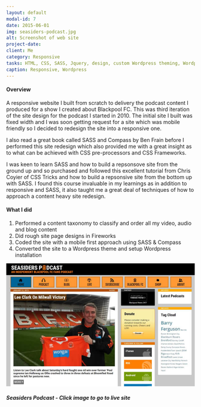 ```yaml
---
layout: default
modal-id: 7
date: 2015-06-01
img: seasiders-podcast.jpg
alt: Screenshot of web site
project-date: 
client: Me
category: Responsive
tasks: HTML, CSS, SASS, Jquery, design, custom Wordpress theming, Wordpress installation/management, podcast production 
caption: Responsive, Wordpress
---
```


#### Overview

A responsive website I built from scratch to delivery the podcast content I produced for a show I created about Blackpool FC.  This was third iteration of the site design for the podcast I started in 2010.  The initial site I built was fixed width and I was soon getting request for a site which was mobile friendly so I decided to redesign the site into a responsive one.

I also read a great book called SASS and Compass by Ben Frain before I performed this site redesign which also provided me with a great insight as to what can be achieved with CSS pre-processors and CSS Frameworks. 

I was keen to learn SASS and how to build a repsonsove site from the ground up and so purchased and followed this excellent tutorial from Chris Coyier of CSS Tricks and how to build a repsonsive site from the bottom up with SASS.  I found this course invaluable in my learnings as in addition to responsive and SASS, it also taught me a great deal of techniques of how to approach a content heavy site redesign.  

#### What I did

1. Performed a content taxonomy to classify and order all my video, audio and blog content
2. Did rough site page designs in Fireworks
3. Coded the site with a mobile first approach using SASS & Compass
4. Converted the site to a Wordpress theme and setup Wordpress installation 


<div class="no-margin"><a href="http://seasdierspodcast.co.uk
"><img src="/img/seasiders-podcast-home.jpg" alt="Seasiders podcast screenshot" /></a></div>

##### Seasiders Podcast - Click image to go to live site






